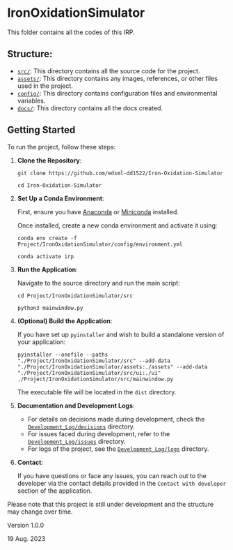 # IronOxidationSimulator

This folder contains all the codes of this IRP.

## Structure:

- [`src/`](./src/): This directory contains all the source code for the project.
- [`assets/`](./assets/): This directory contains any images, references, or other files used in the project.
- [`config/`](./config/): This directory contains configuration files and environmental variables.
- [`docs/`](./docs/): This directory contains all the docs created.

## Getting Started

To run the project, follow these steps:

1. **Clone the Repository**:

    ```
    git clone https://github.com/edsml-dd1522/Iron-Oxidation-Simulator
    ```
    ```
    cd Iron-Oxidation-Simulator
    ```

2. **Set Up a Conda Environment**:

   First, ensure you have [Anaconda](https://www.anaconda.com/products/distribution) or [Miniconda](https://docs.conda.io/en/latest/miniconda.html) installed. 
   
   Once installed, create a new conda environment and activate it using:
   
    ```
    conda env create -f Project/IronOxidationSimulator/config/environment.yml
    ```
    ```
    conda activate irp
    ```

3. **Run the Application**:

    Navigate to the source directory and run the main script:
    
    ```
    cd Project/IronOxidationSimulator/src
    ```
    ```
    python3 mainwindow.py
    ```

4. **(Optional) Build the Application**:

   If you have set up `pyinstaller` and wish to build a standalone version of your application:
   
    ```
    pyinstaller --onefile --paths "./Project/IronOxidationSimulator/src" --add-data "./Project/IronOxidationSimulator/assets:./assets" --add-data "./Project/IronOxidationSimulator/src/ui:./ui" ./Project/IronOxidationSimulator/src/mainwindow.py
    ```
   The executable file will be located in the `dist` directory.

5. **Documentation and Development Logs**:
   - For details on decisions made during development, check the [`Development_Log/decisions`](../Development_Log/decisions) directory.
   - For issues faced during development, refer to the [`Development_Log/issues`](../Development_Log/issues) directory.
   - For logs of the project, see the [`Development_Log/logs`](../Development_Log/logs) directory.

6. **Contact**:

   If you have questions or face any issues, you can reach out to the developer via the contact details provided in the `Contact with developer` section of the application.

Please note that this project is still under development and the structure may change over time.

Version 1.0.0

19 Aug. 2023
